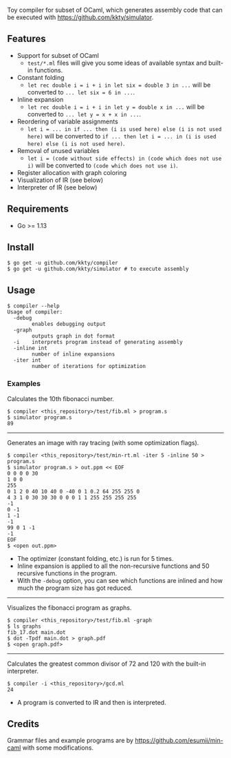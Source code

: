Toy compiler for subset of OCaml, which generates assembly code that can be executed with https://github.com/kkty/simulator.

## Features

- Support for subset of OCaml
  - `test/*.ml` files will give you some ideas of available syntax and built-in functions.
- Constant folding
  - `let rec double i = i + i in let six = double 3 in ...` will be converted to `... let six = 6 in ...`.
- Inline expansion
  - `let rec double i = i + i in let y = double x in ...` will be converted to `... let y = x + x in ...`.
- Reordering of variable assignments
  - `let i = ... in if ... then (i is used here) else (i is not used here)` will be converted to `if ... then let i = ... in (i is used here) else (i is not used here)`.
- Removal of unused variables
  - `let i = (code without side effects) in (code which does not use i)` will be converted to `(code which does not use i)`.
- Register allocation with graph coloring
- Visualization of IR (see below)
- Interpreter of IR (see below)

## Requirements

- Go >= 1.13

## Install

```console
$ go get -u github.com/kkty/compiler
$ go get -u github.com/kkty/simulator # to execute assembly
```

## Usage

```console
$ compiler --help
Usage of compiler:
  -debug
        enables debugging output
  -graph
        outputs graph in dot format
  -i    interprets program instead of generating assembly
  -inline int
        number of inline expansions
  -iter int
        number of iterations for optimization
```

### Examples

Calculates the 10th fibonacci number.

```console
$ compiler <this_repository>/test/fib.ml > program.s
$ simulator program.s
89
```

---

Generates an image with ray tracing (with some optimization flags).

```console
$ compiler <this_repository>/test/min-rt.ml -iter 5 -inline 50 > program.s
$ simulator program.s > out.ppm << EOF
0 0 0 0 30
1 0 0
255
0 1 2 0 40 10 40 0 -40 0 1 0.2 64 255 255 0
4 3 1 0 30 30 30 0 0 0 1 1 255 255 255 255
-1
0 -1
1 -1
-1
99 0 1 -1
-1
EOF
$ <open out.ppm>
```

- The optimizer (constant folding, etc.) is run for 5 times.
- Inline expansion is applied to all the non-recursive functions and 50 recursive functions in the program. 
- With the `-debug` option, you can see which functions are inlined and how much the program size has got reduced.

---

Visualizes the fibonacci program as graphs.

```console
$ compiler <this_repository>/test/fib.ml -graph
$ ls graphs
fib_17.dot main.dot
$ dot -Tpdf main.dot > graph.pdf
$ <open graph.pdf>
```

---

Calculates the greatest common divisor of 72 and 120 with the built-in interpreter.

```console
$ compiler -i <this_repository>/gcd.ml
24
```

- A program is converted to IR and then is interpreted.

## Credits

Grammar files and example programs are by https://github.com/esumii/min-caml with some modifications.
